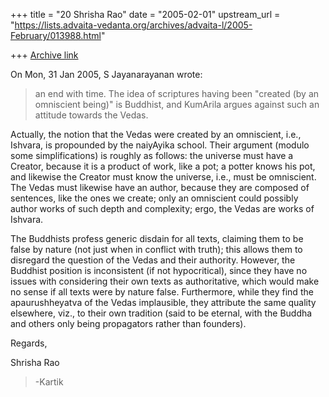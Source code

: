+++
title = "20 Shrisha Rao"
date = "2005-02-01"
upstream_url = "https://lists.advaita-vedanta.org/archives/advaita-l/2005-February/013988.html"

+++
[Archive link](https://lists.advaita-vedanta.org/archives/advaita-l/2005-February/013988.html)

On Mon, 31 Jan 2005, S Jayanarayanan wrote:

> an end with time. The idea of scriptures having been "created (by an
> omniscient being)" is Buddhist, and KumArila argues against such an
> attitude towards the Vedas.

Actually, the notion that the Vedas were created by an omniscient, i.e.,
Ishvara, is propounded by the naiyAyika school.  Their argument (modulo
some simplifications) is roughly as follows: the universe must have a
Creator, because it is a product of work, like a pot; a potter knows his
pot, and likewise the Creator must know the universe, i.e., must be
omniscient.  The Vedas must likewise have an author, because they are
composed of sentences, like the ones we create; only an omniscient could
possibly author works of such depth and complexity; ergo, the Vedas are
works of Ishvara.

The Buddhists profess generic disdain for all texts, claiming them to be
false by nature (not just when in conflict with truth); this allows them
to disregard the question of the Vedas and their authority.  However, the
Buddhist position is inconsistent (if not hypocritical), since they have
no issues with considering their own texts as authoritative, which would
make no sense if all texts were by nature false.  Furthermore, while they
find the apaurushheyatva of the Vedas implausible, they attribute the same
quality elsewhere, viz., to their own tradition (said to be eternal, with
the Buddha and others only being propagators rather than founders).

Regards,

Shrisha Rao

> -Kartik


